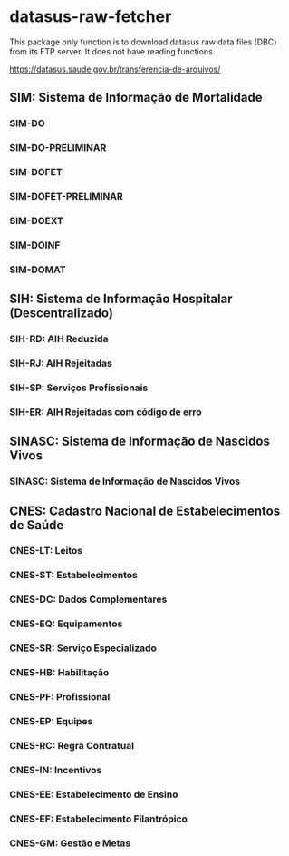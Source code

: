 # datasus-raw-fetcher

This package only function is to download datasus raw data files (DBC) from its
FTP server. It does not have reading functions.

https://datasus.saude.gov.br/transferencia-de-arquivos/

## SIM: Sistema de Informação de Mortalidade

### SIM-DO

### SIM-DO-PRELIMINAR

### SIM-DOFET

### SIM-DOFET-PRELIMINAR

### SIM-DOEXT

### SIM-DOINF

### SIM-DOMAT

## SIH: Sistema de Informação Hospitalar (Descentralizado)

### SIH-RD: AIH Reduzida

### SIH-RJ: AIH Rejeitadas

### SIH-SP: Serviços Profissionais

### SIH-ER: AIH Rejeitadas com código de erro

## SINASC: Sistema de Informação de Nascidos Vivos

### SINASC: Sistema de Informação de Nascidos Vivos

## CNES: Cadastro Nacional de Estabelecimentos de Saúde

### CNES-LT: Leitos

### CNES-ST: Estabelecimentos

### CNES-DC: Dados Complementares

### CNES-EQ: Equipamentos

### CNES-SR: Serviço Especializado

### CNES-HB: Habilitação

### CNES-PF: Profissional

### CNES-EP: Equipes

### CNES-RC: Regra Contratual

### CNES-IN: Incentivos

### CNES-EE: Estabelecimento de Ensino

### CNES-EF: Estabelecimento Filantrópico

### CNES-GM: Gestão e Metas
